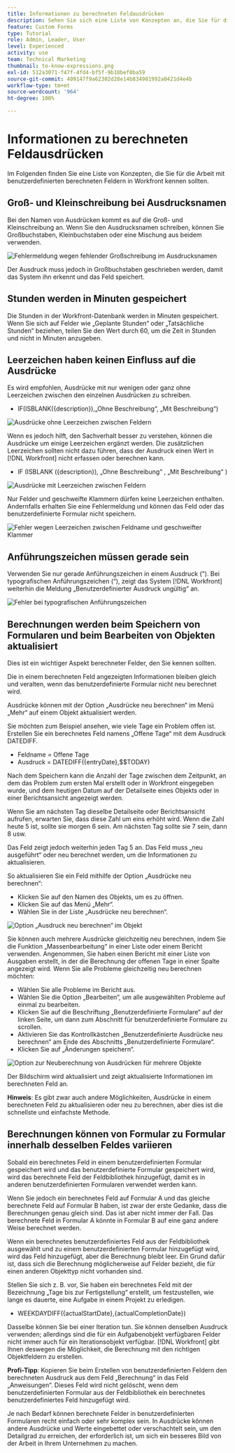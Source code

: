 ```yaml
---
title: Informationen zu berechneten Feldausdrücken
description: Sehen Sie sich eine Liste von Konzepten an, die Sie für die Arbeit mit benutzerdefinierten berechneten Feldern in [!DNL Workfront]kennen sollten.
feature: Custom Forms
type: Tutorial
role: Admin, Leader, User
level: Experienced
activity: use
team: Technical Marketing
thumbnail: to-know-expressions.png
exl-id: 512a3071-f47f-4fd4-bf5f-9b18bef8ba59
source-git-commit: 409147f9a62302d28e14b834981992a0421d4e4b
workflow-type: tm+mt
source-wordcount: '964'
ht-degree: 100%

---
```


# Informationen zu berechneten Feldausdrücken

Im Folgenden finden Sie eine Liste von Konzepten, die Sie für die Arbeit mit benutzerdefinierten berechneten Feldern in Workfront kennen sollten.

## Groß- und Kleinschreibung bei Ausdrucksnamen

Bei den Namen von Ausdrücken kommt es auf die Groß- und Kleinschreibung an. Wenn Sie den Ausdrucksnamen schreiben, können Sie Großbuchstaben, Kleinbuchstaben oder eine Mischung aus beidem verwenden.

![Fehlermeldung wegen fehlender Großschreibung im Ausdrucksnamen](assets/T2K01.png)

Der Ausdruck muss jedoch in Großbuchstaben geschrieben werden, damit das System ihn erkennt und das Feld speichert.



## Stunden werden in Minuten gespeichert

Die Stunden in der Workfront-Datenbank werden in Minuten gespeichert. Wenn Sie sich auf Felder wie „Geplante Stunden“ oder „Tatsächliche Stunden“ beziehen, teilen Sie den Wert durch 60, um die Zeit in Stunden und nicht in Minuten anzugeben.

## Leerzeichen haben keinen Einfluss auf die Ausdrücke

Es wird empfohlen, Ausdrücke mit nur wenigen oder ganz ohne Leerzeichen zwischen den einzelnen Ausdrücken zu schreiben.

* IF(ISBLANK({description}),„Ohne Beschreibung“, „Mit Beschreibung“)

![Ausdrücke ohne Leerzeichen zwischen Feldern](assets/T2K02.png)

Wenn es jedoch hilft, den Sachverhalt besser zu verstehen, können die Ausdrücke um einige Leerzeichen ergänzt werden. Die zusätzlichen Leerzeichen sollten nicht dazu führen, dass der Ausdruck einen Wert in [!DNL Workfront] nicht erfassen oder berechnen kann.

* IF (ISBLANK ({description}), „Ohne Beschreibung“ , „Mit Beschreibung“ )

![Ausdrücke mit Leerzeichen zwischen Feldern](assets/T2K03.png)

Nur Felder und geschweifte Klammern dürfen keine Leerzeichen enthalten. Andernfalls erhalten Sie eine Fehlermeldung und können das Feld oder das benutzerdefinierte Formular nicht speichern.

![Fehler wegen Leerzeichen zwischen Feldname und geschweifter Klammer](assets/T2K04.png)

## Anführungszeichen müssen gerade sein

Verwenden Sie nur gerade Anführungszeichen in einem Ausdruck (&quot;). Bei typografischen Anführungszeichen (“), zeigt das System [!DNL Workfront] weiterhin die Meldung „Benutzerdefinierter Ausdruck ungültig“ an.

![Fehler bei typografischen Anführungszeichen](assets/T2K05.png)

## Berechnungen werden beim Speichern von Formularen und beim Bearbeiten von Objekten aktualisiert

Dies ist ein wichtiger Aspekt berechneter Felder, den Sie kennen sollten.

Die in einem berechneten Feld angezeigten Informationen bleiben gleich und veralten, wenn das benutzerdefinierte Formular nicht neu berechnet wird.

Ausdrücke können mit der Option „Ausdrücke neu berechnen“ im Menü „Mehr“ auf einem Objekt aktualisiert werden.

Sie möchten zum Beispiel ansehen, wie viele Tage ein Problem offen ist. Erstellen Sie ein berechnetes Feld namens „Offene Tage“ mit dem Ausdruck DATEDIFF.

* Feldname = Offene Tage
* Ausdruck = DATEDIFF({entryDate},$$TODAY)

Nach dem Speichern kann die Anzahl der Tage zwischen dem Zeitpunkt, an dem das Problem zum ersten Mal erstellt oder in Workfront eingegeben wurde, und dem heutigen Datum auf der Detailseite eines Objekts oder in einer Berichtsansicht angezeigt werden.

Wenn Sie am nächsten Tag dieselbe Detailseite oder Berichtsansicht aufrufen, erwarten Sie, dass diese Zahl um eins erhöht wird. Wenn die Zahl heute 5 ist, sollte sie morgen 6 sein. Am nächsten Tag sollte sie 7 sein, dann 8 usw.

Das Feld zeigt jedoch weiterhin jeden Tag 5 an. Das Feld muss „neu ausgeführt“ oder neu berechnet werden, um die Informationen zu aktualisieren.

So aktualisieren Sie ein Feld mithilfe der Option „Ausdrücke neu berechnen“:

* Klicken Sie auf den Namen des Objekts, um es zu öffnen.
* Klicken Sie auf das Menü „Mehr“.
* Wählen Sie in der Liste „Ausdrücke neu berechnen“.

![Option „Ausdruck neu berechnen“ im Objekt](assets/T2K06.png)

Sie können auch mehrere Ausdrücke gleichzeitig neu berechnen, indem Sie die Funktion „Massenbearbeitung“ in einer Liste oder einem Bericht verwenden. Angenommen, Sie haben einen Bericht mit einer Liste von Ausgaben erstellt, in der die Berechnung der offenen Tage in einer Spalte angezeigt wird. Wenn Sie alle Probleme gleichzeitig neu berechnen möchten:

* Wählen Sie alle Probleme im Bericht aus.
* Wählen Sie die Option „Bearbeiten“, um alle ausgewählten Probleme auf einmal zu bearbeiten.
* Klicken Sie auf die Beschriftung „Benutzerdefinierte Formulare“ auf der linken Seite, um dann zum Abschnitt für benutzerdefinierte Formulare zu scrollen.
* Aktivieren Sie das Kontrollkästchen „Benutzerdefinierte Ausdrücke neu berechnen“ am Ende des Abschnitts „Benutzerdefinierte Formulare“.
* Klicken Sie auf „Änderungen speichern“.

![Option zur Neuberechnung von Ausdrücken für mehrere Objekte](assets/T2K07.png)

Der Bildschirm wird aktualisiert und zeigt aktualisierte Informationen im berechneten Feld an.

**Hinweis**: Es gibt zwar auch andere Möglichkeiten, Ausdrücke in einem berechneten Feld zu aktualisieren oder neu zu berechnen, aber dies ist die schnellste und einfachste Methode.

## Berechnungen können von Formular zu Formular innerhalb desselben Feldes variieren

Sobald ein berechnetes Feld in einem benutzerdefinierten Formular gespeichert wird und das benutzerdefinierte Formular gespeichert wird, wird das berechnete Feld der Feldbibliothek hinzugefügt, damit es in anderen benutzerdefinierten Formularen verwendet werden kann.

Wenn Sie jedoch ein berechnetes Feld auf Formular A und das gleiche berechnete Feld auf Formular B haben, ist zwar der erste Gedanke, dass die Berechnungen genau gleich sind. Das ist aber nicht immer der Fall. Das berechnete Feld in Formular A könnte in Formular B auf eine ganz andere Weise berechnet werden.

Wenn ein berechnetes benutzerdefiniertes Feld aus der Feldbibliothek ausgewählt und zu einem benutzerdefinierten Formular hinzugefügt wird, wird das Feld hinzugefügt, aber die Berechnung bleibt leer. Ein Grund dafür ist, dass sich die Berechnung möglicherweise auf Felder bezieht, die für einen anderen Objekttyp nicht vorhanden sind.

Stellen Sie sich z. B. vor, Sie haben ein berechnetes Feld mit der Bezeichnung „Tage bis zur Fertigstellung“ erstellt, um festzustellen, wie lange es dauerte, eine Aufgabe in einem Projekt zu erledigen.

* WEEKDAYDIFF({actualStartDate},{actualCompletionDate})

Dasselbe können Sie bei einer Iteration tun. Sie können denselben Ausdruck verwenden; allerdings sind die für ein Aufgabenobjekt verfügbaren Felder nicht immer auch für ein Iterationsobjekt verfügbar. [!DNL Workfront] gibt Ihnen deswegen die Möglichkeit, die Berechnung mit den richtigen Objektfeldern zu erstellen.

**Profi-Tipp**: Kopieren Sie beim Erstellen von benutzerdefinierten Feldern den berechneten Ausdruck aus dem Feld „Berechnung“ in das Feld „Anweisungen“. Dieses Feld wird nicht gelöscht, wenn dem benutzerdefinierten Formular aus der Feldbibliothek ein berechnetes benutzerdefiniertes Feld hinzugefügt wird.

Je nach Bedarf können berechnete Felder in benutzerdefinierten Formularen recht einfach oder sehr komplex sein. In Ausdrücke können andere Ausdrücke und Werte eingebettet oder verschachtelt sein, um den Detailgrad zu erreichen, der erforderlich ist, um sich ein besseres Bild von der Arbeit in Ihrem Unternehmen zu machen.

<!--Depending on the need, calculated fields in custom forms can be quite simple or very complex. Expressions can embed, or nest, other expressions and values to provide the level of detail needed to get a better picture of what is going on with the work being done at your organization. 

Most of the examples and exercises in this course have been relatively simple to provide a base understanding of the expressions most commonly used and how to build those expressions in a custom calculated field. 

Now you're ready to start building your own calculated custom fields.-->

